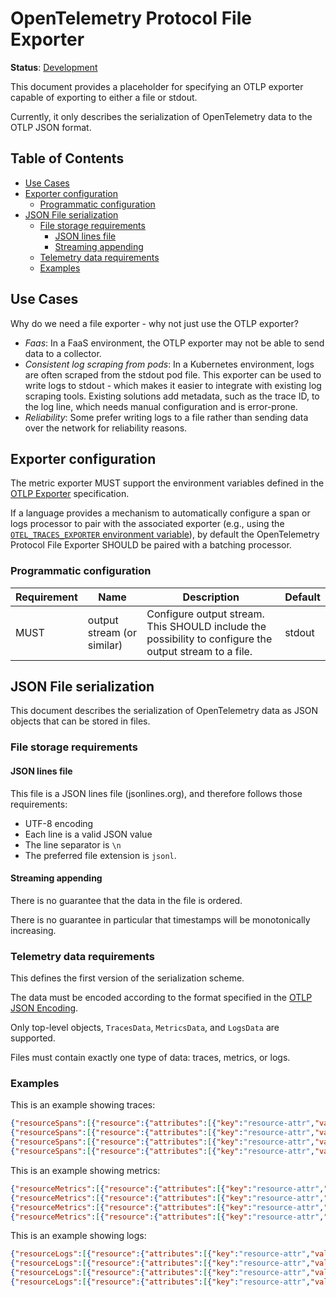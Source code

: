 <!--- Hugo front matter used to generate the website version of this page:
linkTitle: File Exporter
--->

# OpenTelemetry Protocol File Exporter

**Status**: [Development](../../specification/document-status.md)

This document provides a placeholder for specifying an OTLP exporter capable of
exporting to either a file or stdout.

Currently, it only describes the serialization of OpenTelemetry data to the OTLP JSON format.

## Table of Contents

- [Use Cases](#use-cases)
- [Exporter configuration](#exporter-configuration)
  - [Programmatic configuration](#programmatic-configuration)
- [JSON File serialization](#json-file-serialization)
  - [File storage requirements](#file-storage-requirements)
    - [JSON lines file](#json-lines-file)
    - [Streaming appending](#streaming-appending)
  - [Telemetry data requirements](#telemetry-data-requirements)
  - [Examples](#examples)

## Use Cases

Why do we need a file exporter - why not just use the OTLP exporter?

- *Faas*: In a FaaS environment, the OTLP exporter may not be able to send data to a collector.
- *Consistent log scraping from pods*: In a Kubernetes environment, logs are often scraped from the stdout pod file.
  This exporter can be used to write logs to stdout - which makes it easier to integrate with existing log scraping tools.
  Existing solutions add metadata, such as the trace ID, to the log line,
  which needs manual configuration and is error-prone.
- *Reliability*: Some prefer writing logs to a file rather than sending data over the network for reliability reasons.

## Exporter configuration

The metric exporter MUST support the environment variables defined in the
[OTLP Exporter](../metrics/sdk_exporters/otlp.md#additional-environment-variable-configuration)
specification.

If a language provides a mechanism to automatically configure a
span or logs processor to pair with the associated
exporter (e.g., using the [`OTEL_TRACES_EXPORTER` environment
variable](../configuration/sdk-environment-variables.md#exporter-selection)), by
default the OpenTelemetry Protocol File Exporter SHOULD be paired with a batching
processor.

### Programmatic configuration

| Requirement | Name                       | Description                                                                                            | Default |
|-------------|----------------------------|--------------------------------------------------------------------------------------------------------|---------|
| MUST        | output stream (or similar) | Configure output stream. This SHOULD include the possibility to configure the output stream to a file. | stdout  |

## JSON File serialization

This document describes the serialization of OpenTelemetry data as JSON objects that can be stored in files.

### File storage requirements

#### JSON lines file

This file is a JSON lines file (jsonlines.org), and therefore follows those requirements:

* UTF-8 encoding
* Each line is a valid JSON value
* The line separator is `\n`
* The preferred file extension is `jsonl`.

#### Streaming appending

There is no guarantee that the data in the file is ordered.

There is no guarantee in particular that timestamps will be monotonically increasing.

### Telemetry data requirements

This defines the first version of the serialization scheme.

The data must be encoded according to the format specified in the
[OTLP JSON Encoding](https://github.com/open-telemetry/opentelemetry-proto/blob/main/docs/specification.md#json-protobuf-encoding).

Only top-level objects, `TracesData`, `MetricsData`, and `LogsData` are supported.

Files must contain exactly one type of data: traces, metrics, or logs.

### Examples

This is an example showing traces:

```json lines
{"resourceSpans":[{"resource":{"attributes":[{"key":"resource-attr","value":{"stringValue":"resource-attr-val-1"}}]},"scopeSpans":[{"scope":{},"spans":[{"traceId":"","spanId":"","parentSpanId":"","name":"operationA","startTimeUnixNano":"1581452772000000321","endTimeUnixNano":"1581452773000000789","droppedAttributesCount":1,"events":[{"timeUnixNano":"1581452773000000123","name":"event-with-attr","attributes":[{"key":"span-event-attr","value":{"stringValue":"span-event-attr-val"}}],"droppedAttributesCount":2},{"timeUnixNano":"1581452773000000123","name":"event","droppedAttributesCount":2}],"droppedEventsCount":1,"status":{"message":"status-cancelled","code":2}},{"traceId":"","spanId":"","parentSpanId":"","name":"operationB","startTimeUnixNano":"1581452772000000321","endTimeUnixNano":"1581452773000000789","links":[{"traceId":"","spanId":"","attributes":[{"key":"span-link-attr","value":{"stringValue":"span-link-attr-val"}}],"droppedAttributesCount":4},{"traceId":"","spanId":"","droppedAttributesCount":1}],"droppedLinksCount":3,"status":{}}]}]}]}
{"resourceSpans":[{"resource":{"attributes":[{"key":"resource-attr","value":{"stringValue":"resource-attr-val-1"}}]},"scopeSpans":[{"scope":{},"spans":[{"traceId":"","spanId":"","parentSpanId":"","name":"operationA","startTimeUnixNano":"1581452772000000321","endTimeUnixNano":"1581452773000000789","droppedAttributesCount":1,"events":[{"timeUnixNano":"1581452773000000424","name":"event-with-attr","attributes":[{"key":"span-event-attr","value":{"stringValue":"span-event-attr-val"}}],"droppedAttributesCount":2},{"timeUnixNano":"1581452773000000424","name":"event","droppedAttributesCount":2}],"droppedEventsCount":1,"status":{"message":"status-cancelled","code":2}},{"traceId":"","spanId":"","parentSpanId":"","name":"operationB","startTimeUnixNano":"1581452772000000343","endTimeUnixNano":"1581452773000001089","links":[{"traceId":"","spanId":"","attributes":[{"key":"span-link-attr","value":{"stringValue":"span-link-attr-val"}}],"droppedAttributesCount":3},{"traceId":"","spanId":"","droppedAttributesCount":4}],"droppedLinksCount":2,"status":{}}]}]}]}
{"resourceSpans":[{"resource":{"attributes":[{"key":"resource-attr","value":{"stringValue":"resource-attr-val-1"}}]},"scopeSpans":[{"scope":{},"spans":[{"traceId":"","spanId":"","parentSpanId":"","name":"operationA","startTimeUnixNano":"1581452772000000321","endTimeUnixNano":"1581452773000000789","droppedAttributesCount":1,"events":[{"timeUnixNano":"1581452773000000826","name":"event-with-attr","attributes":[{"key":"span-event-attr","value":{"stringValue":"span-event-attr-val"}}],"droppedAttributesCount":2},{"timeUnixNano":"1581452773000000826","name":"event","droppedAttributesCount":2}],"droppedEventsCount":1,"status":{"message":"status-cancelled","code":2}},{"traceId":"","spanId":"","parentSpanId":"","name":"operationB","startTimeUnixNano":"1581452772000200521","endTimeUnixNano":"1581452773000004789","links":[{"traceId":"","spanId":"","attributes":[{"key":"span-link-attr","value":{"stringValue":"span-link-attr-val"}}],"droppedAttributesCount":5},{"traceId":"","spanId":"","droppedAttributesCount":2}],"droppedLinksCount":3,"status":{}}]}]}]}
{"resourceSpans":[{"resource":{"attributes":[{"key":"resource-attr","value":{"stringValue":"resource-attr-val-1"}}]},"scopeSpans":[{"scope":{},"spans":[{"traceId":"","spanId":"","parentSpanId":"","name":"operationA","startTimeUnixNano":"1581452772000000321","endTimeUnixNano":"1581452773000000789","droppedAttributesCount":1,"events":[{"timeUnixNano":"1581452773000010925","name":"event-with-attr","attributes":[{"key":"span-event-attr","value":{"stringValue":"span-event-attr-val"}}],"droppedAttributesCount":2},{"timeUnixNano":"1581452773000010925","name":"event","droppedAttributesCount":2}],"droppedEventsCount":1,"status":{"message":"status-cancelled","code":2}},{"traceId":"","spanId":"","parentSpanId":"","name":"operationB","startTimeUnixNano":"1581452772000011821","endTimeUnixNano":"1581452772000012924","links":[{"traceId":"","spanId":"","attributes":[{"key":"span-link-attr","value":{"stringValue":"span-link-attr-val"}}],"droppedAttributesCount":2},{"traceId":"","spanId":"","droppedAttributesCount":2}],"droppedLinksCount":5,"status":{}}]}]}]}
```

This is an example showing metrics:

```json lines
{"resourceMetrics":[{"resource":{"attributes":[{"key":"resource-attr","value":{"stringValue":"resource-attr-val-1"}}]},"scopeMetrics":[{"scope":{},"metrics":[{"name":"counter-int","unit":"1","sum":{"dataPoints":[{"attributes":[{"key":"label-1","value":{"stringValue":"label-value-1"}}],"startTimeUnixNano":"1581452773000000789","timeUnixNano":"1581452773000000789","asInt":"123"},{"attributes":[{"key":"label-2","value":{"stringValue":"label-value-2"}}],"startTimeUnixNano":"1581452772000000321","timeUnixNano":"1581452773000000789","asInt":"456"}],"aggregationTemporality":2,"isMonotonic":true}},{"name":"counter-int","unit":"1","sum":{"dataPoints":[{"attributes":[{"key":"label-1","value":{"stringValue":"label-value-1"}}],"startTimeUnixNano":"1581452772000000321","timeUnixNano":"1581452773000000789","asInt":"123"},{"attributes":[{"key":"label-2","value":{"stringValue":"label-value-2"}}],"startTimeUnixNano":"1581452772000000321","timeUnixNano":"1581452773000000789","asInt":"456"}],"aggregationTemporality":2,"isMonotonic":true}}]}]}]}
{"resourceMetrics":[{"resource":{"attributes":[{"key":"resource-attr","value":{"stringValue":"resource-attr-val-1"}}]},"scopeMetrics":[{"scope":{},"metrics":[{"name":"counter-int","unit":"1","sum":{"dataPoints":[{"attributes":[{"key":"label-1","value":{"stringValue":"label-value-1"}}],"startTimeUnixNano":"1581452773000001459","timeUnixNano":"1581452773000001459","asInt":"120"},{"attributes":[{"key":"label-2","value":{"stringValue":"label-value-2"}}],"startTimeUnixNano":"1581452773000001459","timeUnixNano":"1581452773000001459","asInt":"456"}],"aggregationTemporality":2,"isMonotonic":true}},{"name":"counter-int","unit":"1","sum":{"dataPoints":[{"attributes":[{"key":"label-1","value":{"stringValue":"label-value-1"}}],"startTimeUnixNano":"1581452773000001459","timeUnixNano":"1581452773000001459","asInt":"123"},{"attributes":[{"key":"label-2","value":{"stringValue":"label-value-2"}}],"startTimeUnixNano":"1581452773000001459","timeUnixNano":"1581452773000001459","asInt":"456"}],"aggregationTemporality":2,"isMonotonic":true}}]}]}]}
{"resourceMetrics":[{"resource":{"attributes":[{"key":"resource-attr","value":{"stringValue":"resource-attr-val-1"}}]},"scopeMetrics":[{"scope":{},"metrics":[{"name":"counter-int","unit":"1","sum":{"dataPoints":[{"attributes":[{"key":"label-1","value":{"stringValue":"label-value-1"}}],"startTimeUnixNano":"1581452773000002346","timeUnixNano":"1581452773000002346","asInt":"121"},{"attributes":[{"key":"label-2","value":{"stringValue":"label-value-2"}}],"startTimeUnixNano":"1581452773000002346","timeUnixNano":"1581452773000002346","asInt":"456"}],"aggregationTemporality":2,"isMonotonic":true}},{"name":"counter-int","unit":"1","sum":{"dataPoints":[{"attributes":[{"key":"label-1","value":{"stringValue":"label-value-1"}}],"startTimeUnixNano":"1581452773000002346","timeUnixNano":"1581452773000002346","asInt":"123"},{"attributes":[{"key":"label-2","value":{"stringValue":"label-value-2"}}],"startTimeUnixNano":"1581452772000000321","timeUnixNano":"1581452773000000789","asInt":"456"}],"aggregationTemporality":2,"isMonotonic":true}}]}]}]}
{"resourceMetrics":[{"resource":{"attributes":[{"key":"resource-attr","value":{"stringValue":"resource-attr-val-1"}}]},"scopeMetrics":[{"scope":{},"metrics":[{"name":"counter-int","unit":"1","sum":{"dataPoints":[{"attributes":[{"key":"label-1","value":{"stringValue":"label-value-1"}}],"startTimeUnixNano":"1581452773000007891","timeUnixNano":"1581452773000007891","asInt":"125"},{"attributes":[{"key":"label-2","value":{"stringValue":"label-value-2"}}],"startTimeUnixNano":"1581452772000000321","timeUnixNano":"1581452773000007891","asInt":"456"}],"aggregationTemporality":2,"isMonotonic":true}},{"name":"counter-int","unit":"1","sum":{"dataPoints":[{"attributes":[{"key":"label-1","value":{"stringValue":"label-value-1"}}],"startTimeUnixNano":"1581452773000007891","timeUnixNano":"1581452773000007891","asInt":"123"},{"attributes":[{"key":"label-2","value":{"stringValue":"label-value-2"}}],"startTimeUnixNano":"1581452772000000321","timeUnixNano":"1581452773000007891","asInt":"456"}],"aggregationTemporality":2,"isMonotonic":true}}]}]}]}
```

This is an example showing logs:

```json lines
{"resourceLogs":[{"resource":{"attributes":[{"key":"resource-attr","value":{"stringValue":"resource-attr-val-1"}}]},"scopeLogs":[{"scope":{},"logRecords":[{"timeUnixNano":"1581452773000000789","severityNumber":9,"severityText":"Info","body":{"stringValue":"This is a log message"},"attributes":[{"key":"app","value":{"stringValue":"server"}},{"key":"instance_num","value":{"intValue":"1"}}],"droppedAttributesCount":1,"traceId":"08040201000000000000000000000000","spanId":"0102040800000000"},{"timeUnixNano":"1581452773000000789","severityNumber":9,"severityText":"Info","body":{"stringValue":"something happened"},"attributes":[{"key":"customer","value":{"stringValue":"acme"}},{"key":"env","value":{"stringValue":"dev"}}],"droppedAttributesCount":1,"traceId":"","spanId":""}]}]}]}
{"resourceLogs":[{"resource":{"attributes":[{"key":"resource-attr","value":{"stringValue":"resource-attr-val-1"}}]},"scopeLogs":[{"scope":{},"logRecords":[{"timeUnixNano":"1581452773000001233","severityNumber":9,"severityText":"Info","body":{"stringValue":"This is a log message"},"attributes":[{"key":"app","value":{"stringValue":"server"}},{"key":"instance_num","value":{"intValue":"1"}}],"droppedAttributesCount":1,"traceId":"08040201000000000000000000000000","spanId":"0102040800000000"},{"timeUnixNano":"1581452773000000789","severityNumber":9,"severityText":"Info","body":{"stringValue":"something happened"},"attributes":[{"key":"customer","value":{"stringValue":"acme"}},{"key":"env","value":{"stringValue":"dev"}}],"droppedAttributesCount":1,"traceId":"","spanId":""}]}]}]}
{"resourceLogs":[{"resource":{"attributes":[{"key":"resource-attr","value":{"stringValue":"resource-attr-val-1"}}]},"scopeLogs":[{"scope":{},"logRecords":[{"timeUnixNano":"1581452773000005443","severityNumber":9,"severityText":"Info","body":{"stringValue":"This is a log message"},"attributes":[{"key":"app","value":{"stringValue":"server"}},{"key":"instance_num","value":{"intValue":"1"}}],"droppedAttributesCount":1,"traceId":"08040201000000000000000000000000","spanId":"0102040800000000"},{"timeUnixNano":"1581452773000000789","severityNumber":9,"severityText":"Info","body":{"stringValue":"something happened"},"attributes":[{"key":"customer","value":{"stringValue":"acme"}},{"key":"env","value":{"stringValue":"dev"}}],"droppedAttributesCount":1,"traceId":"","spanId":""}]}]}]}
{"resourceLogs":[{"resource":{"attributes":[{"key":"resource-attr","value":{"stringValue":"resource-attr-val-1"}}]},"scopeLogs":[{"scope":{},"logRecords":[{"timeUnixNano":"1581452773000009875","severityNumber":9,"severityText":"Info","body":{"stringValue":"This is a log message"},"attributes":[{"key":"app","value":{"stringValue":"server"}},{"key":"instance_num","value":{"intValue":"1"}}],"droppedAttributesCount":1,"traceId":"08040201000000000000000000000000","spanId":"0102040800000000"},{"timeUnixNano":"1581452773000000789","severityNumber":9,"severityText":"Info","body":{"stringValue":"something happened"},"attributes":[{"key":"customer","value":{"stringValue":"acme"}},{"key":"env","value":{"stringValue":"dev"}}],"droppedAttributesCount":1,"traceId":"","spanId":""}]}]}]}
```
